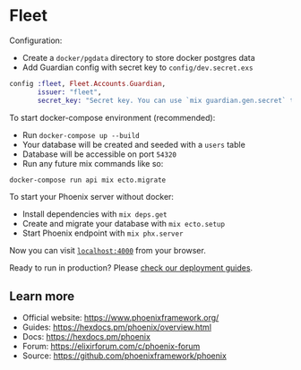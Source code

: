 # Fleet

Configuration:
  * Create a `docker/pgdata` directory to store docker postgres data
  * Add Guardian config with secret key to `config/dev.secret.exs`

```elixir
config :fleet, Fleet.Accounts.Guardian,
       issuer: "fleet",
       secret_key: "Secret key. You can use `mix guardian.gen.secret` to get one"
```

To start docker-compose environment (recommended):

  * Run `docker-compose up --build`
  * Your database will be created and seeded with a `users` table
  * Database will be accessible on port `54320`
  * Run any future mix commands like so:

```bash
docker-compose run api mix ecto.migrate
```

To start your Phoenix server without docker:

  * Install dependencies with `mix deps.get`
  * Create and migrate your database with `mix ecto.setup`
  * Start Phoenix endpoint with `mix phx.server`

Now you can visit [`localhost:4000`](http://localhost:4000) from your browser.

Ready to run in production? Please [check our deployment guides](https://hexdocs.pm/phoenix/deployment.html).

## Learn more

  * Official website: https://www.phoenixframework.org/
  * Guides: https://hexdocs.pm/phoenix/overview.html
  * Docs: https://hexdocs.pm/phoenix
  * Forum: https://elixirforum.com/c/phoenix-forum
  * Source: https://github.com/phoenixframework/phoenix
